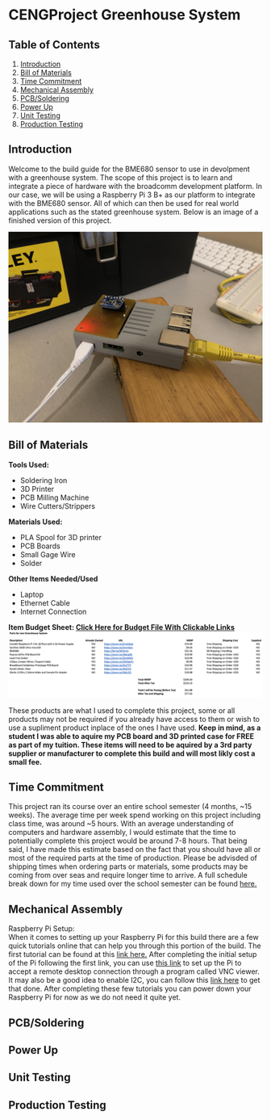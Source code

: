 # CENGProject Greenhouse System

## Table of Contents
1. [Introduction](#Introduction)
2. [Bill of Materials](#Bill-of-Materials)
3. [Time Commitment](#Time-Commitment)
4. [Mechanical Assembly](#Mechanical-Assembly)
5. [PCB/Soldering](#PCBSoldering)
6. [Power Up](#Power-Up)
7. [Unit Testing](#Unit-Testing)
8. [Production Testing](#Production-Testing)

## Introduction
Welcome to the build guide for the BME680 sensor to use in devolpment with a greenhouse system. The scope of this project is to learn and integrate a piece of hardware with the broadcomm development platform. In our case, we will be using a Raspberry Pi 3 B+ as our platform to integrate with the BME680 sensor. All of which can then be used for real world applications such as the stated greenhouse system. Below is an image of a finished version of this project.

![Finished Product](https://raw.githubusercontent.com/McAdieCENG/CENGProject/master/Images/PiCase4.jpg)

## Bill of Materials
**Tools Used:**
- Soldering Iron
- 3D Printer
- PCB Milling Machine
- Wire Cutters/Strippers

**Materials Used:**
- PLA Spool for 3D printer
- PCB Boards
- Small Gage Wire
- Solder

**Other Items Needed/Used**
- Laptop
- Ethernet Cable
- Internet Connection

**Item Budget Sheet: [Click Here for Budget File With Clickable Links](https://github.com/McAdieCENG/CENGProject/blob/master/Documentation/Budget%20Files/Budget.xlsx)**
![Budget](https://raw.githubusercontent.com/McAdieCENG/CENGProject/master/Images/Budget.png)

These products are what I used to complete this project, some or all products may not be required if you already have access to them or wish to use a supliment product inplace of the ones I have used. **Keep in mind, as a student I was able to aquire my PCB board and 3D printed case for FREE as part of my tuition. These items will need to be aquired by a 3rd party supplier or manufacturer to complete this build and will most likly cost a small fee.**

## Time Commitment
This project ran its course over an entire school semester (4 months, ~15 weeks). The average time per week spend working on this project including class time, was around ~5 hours. With an average understanding of computers and hardware assembly, I would estimate that the time to potentially complete this project would be around 7-8 hours. That being said, I have made this estimate based on the fact that you should have all or most of the required parts at the time of production. Please be advisded of shipping times when ordering parts or materials, some products may be coming from over seas and require longer time to arrive. A full schedule break down for my time used over the school semester can be found [here.](https://github.com/McAdieCENG/CENGProject/blob/master/Documentation/Schedule%20Files/CENG317Schedule-pages-deleted.pdf)

## Mechanical Assembly
Raspberry Pi Setup:  
When it comes to setting up your Raspberry Pi for this build there are a few quick tutorials online that can help you through this portion of the build. The first tutorial can be found at this [link here.](https://projects.raspberrypi.org/en/projects/raspberry-pi-setting-up) After completing the initial setup of the Pi following the first link, you can use [this link](https://www.raspberrypi.org/documentation/remote-access/vnc/README.md) to set up the Pi to accept a remote desktop connection through a program called VNC viewer. It may also be a good idea to enable I2C, you can follow this [link here](https://learn.adafruit.com/adafruits-raspberry-pi-lesson-4-gpio-setup/configuring-i2c) to get that done. After completing these few tutorials you can power down your Raspberry Pi for now as we do not need it quite yet.

## PCB/Soldering

## Power Up

## Unit Testing

## Production Testing

